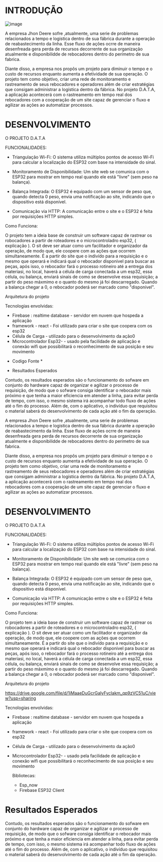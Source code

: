 # INTRODUÇÃO   #
![image](https://github.com/user-attachments/assets/8ad5ffb1-e34c-4c18-bc27-eb564618dfb4)

A empresa Jhon Deere sofre ,atualmente, uma serie de problemas relacionados a tempo e logistica dentro de sua fábrica durante a operação de reabastecimento da linha. Esse fluxo de ações ocrre de maneira desenfreada gera perda 
 de recursos decorrente de sua organização atualmente e disponibilidde de rebocadores dentro do perímetro de sua fabrica. 

 Diante disso, a empresa nos propôs um projeto para diminuir o tempo e o custo de recursos enquanto aumenta a efetividade de sua operação. O projeto tem como objetivo, criar uma rede de monitoramento e rastreamento de seus rebocadores e operadores além de criar estratégias que consigam administrar a logística dentro da fábrica.
 No projeto D.A.T.A, a aplicação acontecerá com o rastreamento em tempo real dos rebocadores com a cooperação de um site capaz de gerenciar o fluxo e agilizar as ações ao automatizar processos.

 




# DESENVOLVIMENTO #

O PROJETO D.A.T.A 


FUNCIONALIDADES:


- Triangulação Wi-Fi: O sistema utiliza múltiplos pontos de acesso Wi-Fi para calcular a localização do ESP32 com base na intensidade do sinal.

- Monitoramento de Disponibilidade: Um site web se comunica com o ESP32 para mostrar em tempo real quando ele está "livre" (sem peso na balança).

- Balança Integrada: O ESP32 é equipado com um sensor de peso que, quando detecta 0 peso, envia uma notificação ao site, indicando que o dispositivo está disponível.

- Comunicação via HTTP: A comunicação entre o site e o ESP32 é feita por requisições HTTP simples.
  


Como Funciona: 


O projeto tem a ideia base de construir um software capaz de rastrear os robocadores a partir de roteadores e o microcontroladro esp32, ( explicação ).   O sit deve ser atuar como um facilitador e organizador da operação, de modo que, ele coopere com as ações que ocorrem simultaneamente. É a partir do site que o indivído para a requisição e o mesmo que operará e indicará qual o rebocador disponivel para buscar as peças, após isso, o rebocador fará o processo rotineiro até a entrega dos materiasi, no local, haverá a célula de carga conectada a um esp32, essa célula, ou balança, enviará sinais de como se desenvolve essa requisição; a partir do peso máxmimo e o quanto do mesmo já foi descarregado. Quando a balança chegar a 0, o rebocador poderá ser marcado como "disponível".



Arquitetura do projeto 










Tecnologias envolvidas: 


- Firebase : realtime database - servidor em nuvem que hospeda a aplicação 
- framework - react - Foi utilizado para criar o site que coopera com os esp32
- Célula de Carga - utilizado para o desenvolvimento da ação0
- Microcontrolador Esp32- - usado pela facilidade de aplicação e conexão wifi que possibilitará o reconhecimento de sua posição e seu movimento


    



* Codigo Fonte *

* Resultados Esperados

Contudo, os resultados esperados são o funcionamento do sofware em conjunto do hardware capaz de organizar e agilizar o processo de requisição, de modo que o sofware consiga identificar o rebocador mais próximo e que tenha a maior eficiencia em atender a linha, para evitar perda de tempo, com isso, o mesmo sistema irá acompanhar todo fluxo de ações até o fim do processo. Além de, com o aplicativo, o indivíduo que requisitou o material saberá do desenvolvimento de cada ação até o fim da operação.

A empresa Jhon Deere sofre ,atualmente, uma serie de problemas relacionados a tempo e logistica dentro de sua fábrica durante a operação de reabastecimento da linha. Esse fluxo de ações ocrre de maneira desenfreada gera perda 
 de recursos decorrente de sua organização atualmente e disponibilidde de rebocadores dentro do perímetro de sua fabrica. 

 Diante disso, a empresa nos propôs um projeto para diminuir o tempo e o custo de recursos enquanto aumenta a efetividade de sua operação. O projeto tem como objetivo, criar uma rede de monitoramento e rastreamento de seus rebocadores e operadores além de criar estratégias que consigam administrar a logística dentro da fábrica.
 No projeto D.A.T.A, a aplicação acontecerá com o rastreamento em tempo real dos rebocadores com a cooperação de um site capaz de gerenciar o fluxo e agilizar as ações ao automatizar processos.

 




# DESENVOLVIMENTO #

O PROJETO D.A.T.A 


FUNCIONALIDADES:


- Triangulação Wi-Fi: O sistema utiliza múltiplos pontos de acesso Wi-Fi para calcular a localização do ESP32 com base na intensidade do sinal.

- Monitoramento de Disponibilidade: Um site web se comunica com o ESP32 para mostrar em tempo real quando ele está "livre" (sem peso na balança).

- Balança Integrada: O ESP32 é equipado com um sensor de peso que, quando detecta 0 peso, envia uma notificação ao site, indicando que o dispositivo está disponível.

- Comunicação via HTTP: A comunicação entre o site e o ESP32 é feita por requisições HTTP simples.
  


Como Funciona: 


O projeto tem a ideia base de construir um software capaz de rastrear os robocadores a partir de roteadores e o microcontroladro esp32, ( explicação ).   O sit deve ser atuar como um facilitador e organizador da operação, de modo que, ele coopere com as ações que ocorrem simultaneamente. É a partir do site que o indivído para a requisição e o mesmo que operará e indicará qual o rebocador disponivel para buscar as peças, após isso, o rebocador fará o processo rotineiro até a entrega dos materiasi, no local, haverá a célula de carga conectada a um esp32, essa célula, ou balança, enviará sinais de como se desenvolve essa requisição; a partir do peso máxmimo e o quanto do mesmo já foi descarregado. Quando a balança chegar a 0, o rebocador poderá ser marcado como "disponível".



Arquitetura do projeto 


https://drive.google.com/file/d/1iMaaeDuGcrGalyFycIakm_qp9zVC51uC/view?usp=sharing






Tecnologias envolvidas: 


- Firebase : realtime database - servidor em nuvem que hospeda a aplicação 
- framework - react - Foi utilizado para criar o site que coopera com os esp32
- Célula de Carga - utilizado para o desenvolvimento da ação0
- Microcontrolador Esp32- - usado pela facilidade de aplicação e conexão wifi que possibilitará o reconhecimento de sua posição e seu movimento


  Bibliotecas:
  - Esp_now
  - Firebase ESP32 Client


    




# Resultados Esperados #

Contudo, os resultados esperados são o funcionamento do sofware em conjunto do hardware capaz de organizar e agilizar o processo de requisição, de modo que o sofware consiga identificar o rebocador mais próximo e que tenha a maior eficiencia em atender a linha, para evitar perda de tempo, com isso, o mesmo sistema irá acompanhar todo fluxo de ações até o fim do processo. Além de, com o aplicativo, o indivíduo que requisitou o material saberá do desenvolvimento de cada ação até o fim da operação.
